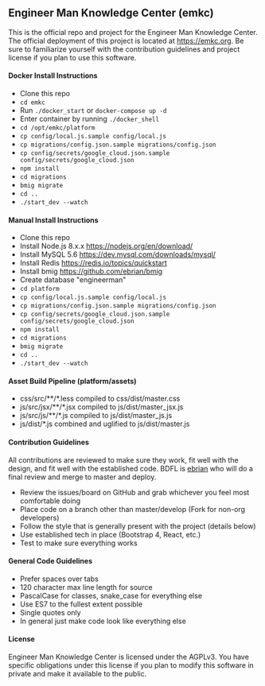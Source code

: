 ## Engineer Man Knowledge Center (emkc)
This is the official repo and project for the Engineer Man Knowledge Center. The official deployment of this project
is located at https://emkc.org. Be sure to familiarize yourself with the contribution guidelines and project license
if you plan to use this software.


#### Docker Install Instructions
- Clone this repo
- `cd emkc`
- Run `./docker_start` or `docker-compose up -d`
- Enter container by running `./docker_shell`
- `cd /opt/emkc/platform`
- `cp config/local.js.sample config/local.js`
- `cp migrations/config.json.sample migrations/config.json`
- `cp config/secrets/google_cloud.json.sample config/secrets/google_cloud.json`
- `npm install`
- `cd migrations`
- `bmig migrate`
- `cd ..`
- `./start_dev --watch`


#### Manual Install Instructions
- Clone this repo
- Install Node.js 8.x.x https://nodejs.org/en/download/
- Install MySQL 5.6 https://dev.mysql.com/downloads/mysql/
- Install Redis https://redis.io/topics/quickstart
- Install bmig https://github.com/ebrian/bmig
- Create database "engineerman"
- `cd platform`
- `cp config/local.js.sample config/local.js`
- `cp migrations/config.json.sample migrations/config.json`
- `cp config/secrets/google_cloud.json.sample config/secrets/google_cloud.json`
- `npm install`
- `cd migrations`
- `bmig migrate`
- `cd ..`
- `./start_dev --watch`


#### Asset Build Pipeline (platform/assets)
- css/src/\*\*/\*.less compiled to css/dist/master.css
- js/src/jsx/\*\*/\*.jsx compiled to js/dist/master_jsx.js
- js/src/js/\*\*/\*.js compiled to js/dist/master_js.js
- js/dist/\*.js combined and uglified to js/dist/master.js


#### Contribution Guidelines
All contributions are reviewed to make sure they work, fit well with the design, and fit well with
the established code. BDFL is [ebrian](https://github.com/ebrian) who will do a final review and merge
to master and deploy.
- Review the issues/board on GitHub and grab whichever you feel most comfortable doing
- Place code on a branch other than master/develop (Fork for non-org developers)
- Follow the style that is generally present with the project (details below)
- Use established tech in place (Bootstrap 4, React, etc.)
- Test to make sure everything works


#### General Code Guidelines
- Prefer spaces over tabs
- 120 character max line length for source
- PascalCase for classes, snake_case for everything else
- Use ES7 to the fullest extent possible
- Single quotes only
- In general just make code look like everything else


#### License
Engineer Man Knowledge Center is licensed under the AGPLv3. You have specific obligations under this license
if you plan to modify this software in private and make it available to the public.
